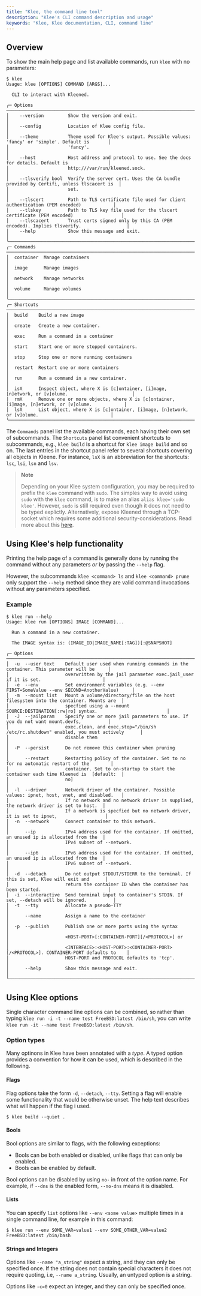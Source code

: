 ```yaml
---
title: "Klee, the command line tool"
description: "Klee's CLI command description and usage"
keywords: "Klee, Klee documentation, CLI, command line"
---
```


## Overview

To show the main help page and list available commands, run `klee` with no parameters:

```console
$ klee
Usage: klee [OPTIONS] COMMAND [ARGS]...
                                                                                                             
  CLI to interact with Kleened.                                                                              
                                                                                                             
╭─ Options ─────────────────────────────────────────────────────────────────────────────────────────────────╮
│    --version         Show the version and exit.                                                           │
│    --config          Location of Klee config file.                                                        │
│    --theme           Theme used for Klee's output. Possible values: 'fancy' or 'simple'. Default is       │
│                      'fancy'.                                                                             │
│    --host            Host address and protocol to use. See the docs for details. Default is               │
│                      http:///var/run/kleened.sock.                                                        │
│    --tlsverify bool  Verify the server cert. Uses the CA bundle provided by Certifi, unless tlscacert is  │
│                      set.                                                                                 │
│    --tlscert         Path to TLS certificate file used for client authentication (PEM encoded)            │
│    --tlskey          Path to TLS key file used for the tlscert certificate (PEM encoded)                  │
│    --tlscacert       Trust certs signed only by this CA (PEM encoded). Implies tlsverify.                 │
│    --help            Show this message and exit.                                                          │
╰───────────────────────────────────────────────────────────────────────────────────────────────────────────╯
╭─ Commands ────────────────────────────────────────────────────────────────────────────────────────────────╮
│  container  Manage containers                                                                             │
│  image      Manage images                                                                                 │
│  network    Manage networks                                                                               │
│  volume     Manage volumes                                                                                │
╰───────────────────────────────────────────────────────────────────────────────────────────────────────────╯
╭─ Shortcuts ───────────────────────────────────────────────────────────────────────────────────────────────╮
│  build    Build a new image                                                                               │
│  create   Create a new container.                                                                         │
│  exec     Run a command in a container                                                                    │
│  start    Start one or more stopped containers.                                                           │
│  stop     Stop one or more running containers                                                             │
│  restart  Restart one or more containers                                                                  │
│  run      Run a command in a new container.                                                               │
│  isX      Inspect object, where X is [c]ontainer, [i]mage, [n]etwork, or [v]olume.                        │
│  rmX      Remove one or more objects, where X is [c]ontainer, [i]mage, [n]etwork, or [v]olume.            │
│  lsX      List object, where X is [c]ontainer, [i]mage, [n]etwork, or [v]olume.                           │
╰───────────────────────────────────────────────────────────────────────────────────────────────────────────╯

```

The `Commands` panel list the available commands, each having their own set of subcommands.
The `Shortcuts` panel list convenient shortcuts to subcommands, e.g.,
`klee build` is a shortcut for `klee image build` and so on. The last entries in the
shortcut panel refer to several shortcuts covering all objects in Kleene.
For instance, `lsX` is an abbreviation for the shortcuts: `lsc`, `lsi`, `lsn` and `lsv`.

> **Note**
>
> Depending on your Klee system configuration, you may be required to prefix
> the `klee` command with `sudo`. The simples way to avoid using `sudo` with the
> `klee` command, is to make an alias `alias klee='sudo klee'`. However,
> `sudo` is still required even though it does not need to be typed explictly.
> Alternatively, expose Kleened through a TCP-socket which requires some additional
> security-considerations. Read more about this [here](/operation/protect-access/).

## Using Klee's help functionality

Printing the help page of a command is generally done by running the command without any
parameters *or* by passing the `--help` flag.

However, the subcommands `klee <command> ls` and `klee <command> prune` only support the `--help`
method since they are valid command invocations without any parameters specified.

### Example

```console
$ klee run --help
Usage: klee run [OPTIONS] IMAGE [COMMAND]...

  Run a command in a new container.

  The IMAGE syntax is: (IMAGE_ID|IMAGE_NAME[:TAG])[:@SNAPSHOT]

╭─ Options ────────────────────────────────────────────────────────────────────────────────────────────────╮
│  -u  --user text    Default user used when running commands in the container. This parameter will be     │
│                     overwritten by the jail parameter exec.jail_user if it is set.                       │
│  -e  --env          Set environment variables (e.g. --env FIRST=SomeValue --env SECOND=AnotherValue)     │
│  -m  --mount list   Mount a volume/directory/file on the host filesystem into the container. Mounts are  │
│                     specfied using a --mount SOURCE:DESTINATION[:rw|ro] syntax.                          │
│  -J  --jailparam    Specify one or more jail parameters to use. If you do not want mount.devfs,          │
│                     exec.clean, and exec.stop="/bin/sh /etc/rc.shutdown" enabled, you must actively      │
│                     disable them                                                                         │
│  -P  --persist      Do not remove this container when pruning                                            │
│      --restart      Restarting policy of the container. Set to no for no automatic restart of the        │
│                     container. Set to on-startup to start the container each time Kleened is  [default:  │
│                     no]                                                                                  │
│  -l  --driver       Network driver of the container. Possible values: ipnet, host, vnet, and disabled.   │
│                     If no network and no network driver is supplied, the network driver is set to host.  │
│                     If a network is specfied but no network driver, it is set to ipnet,                  │
│  -n  --network      Connect container to this network.                                                   │
│      --ip           IPv4 address used for the container. If omitted, an unused ip is allocated from the  │
│                     IPv4 subnet of --network.                                                            │
│      --ip6          IPv6 address used for the container. If omitted, an unused ip is allocated from the  │
│                     IPv6 subnet of --network.                                                            │
│  -d  --detach       Do not output STDOUT/STDERR to the terminal. If this is set, Klee will exit and      │
│                     return the container ID when the container has been started.                         │
│  -i  --interactive  Send terminal input to container's STDIN. If set, --detach will be ignored.          │
│  -t  --tty          Allocate a pseudo-TTY                                                                │
│      --name         Assign a name to the container                                                       │
│  -p  --publish      Publish one or more ports using the syntax                                           │
│                     <HOST-PORT>[:CONTAINER-PORT][/<PROTOCOL>] or                                         │
│                     <INTERFACE>:<HOST-PORT>:<CONTAINER-PORT>[/<PROTOCOL>]. CONTAINER-PORT defaults to    │
│                     HOST-PORT and PROTOCOL defaults to 'tcp'.                                            │
│      --help         Show this message and exit.                                                          │
╰──────────────────────────────────────────────────────────────────────────────────────────────────────────╯
```

## Using Klee options

Single character command line options can be combined, so rather than
typing `klee run -i -t --name test FreeBSD:latest /bin/sh`,
you can write `klee run -it --name test FreeBSD:latest /bin/sh`.

### Option types

Many optinons in Klee have been annotated with a *type*.
A typed option provides a convention for how it can be used,
which is described in the following.

#### Flags

Flag options take the form `-d`, `--detach`, `--tty`. Setting a flag
will enable some functionality that would be otherwise unset.
The help text describes what will happen if the flag i used.

```console
$ klee build --quiet .
```

#### Bools

Bool options are similar to flags, with the following exceptions:

- Bools can be both enabled or disabled, unlike flags that can only be enabled.
- Bools can be enabled by default.

Bool options can be disabled by using `no-` in front of the option name.
For example, if `--dns` is the enabled form, `--no-dns` means it is disabled.

#### Lists

You can specify `list` options like `--env <some value>` multiple times in a single command line,
for example in this command:

```console
$ klee run --env SOME_VAR=value1 --env SOME_OTHER_VAR=value2 FreeBSD:latest /bin/bash
```

#### Strings and Integers

Options like `--name "a_string"` expect a string, and they
can only be specified once. If the string does not contain special characters it
does not require quoting, i.e, `--name a_string`. Usually, an untyped option is
a string.

Options like `-c=0` expect an integer, and they can only be specified once.
